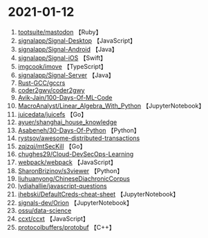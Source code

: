 # 2021-01-12

1. [tootsuite/mastodon](https://github.com/tootsuite/mastodon) 【Ruby】
2. [signalapp/Signal-Desktop](https://github.com/signalapp/Signal-Desktop) 【JavaScript】
3. [signalapp/Signal-Android](https://github.com/signalapp/Signal-Android) 【Java】
4. [signalapp/Signal-iOS](https://github.com/signalapp/Signal-iOS) 【Swift】
5. [imgcook/imove](https://github.com/imgcook/imove) 【TypeScript】
6. [signalapp/Signal-Server](https://github.com/signalapp/Signal-Server) 【Java】
7. [Rust-GCC/gccrs](https://github.com/Rust-GCC/gccrs) 
8. [coder2gwy/coder2gwy](https://github.com/coder2gwy/coder2gwy) 
9. [Avik-Jain/100-Days-Of-ML-Code](https://github.com/Avik-Jain/100-Days-Of-ML-Code) 
10. [MacroAnalyst/Linear_Algebra_With_Python](https://github.com/MacroAnalyst/Linear_Algebra_With_Python) 【JupyterNotebook】
11. [juicedata/juicefs](https://github.com/juicedata/juicefs) 【Go】
12. [ayuer/shanghai_house_knowledge](https://github.com/ayuer/shanghai_house_knowledge) 
13. [Asabeneh/30-Days-Of-Python](https://github.com/Asabeneh/30-Days-Of-Python) 【Python】
14. [rystsov/awesome-distributed-transactions](https://github.com/rystsov/awesome-distributed-transactions) 
15. [zqjzqj/mtSecKill](https://github.com/zqjzqj/mtSecKill) 【Go】
16. [chughes29/Cloud-DevSecOps-Learning](https://github.com/chughes29/Cloud-DevSecOps-Learning) 
17. [webpack/webpack](https://github.com/webpack/webpack) 【JavaScript】
18. [SharonBrizinov/s3viewer](https://github.com/SharonBrizinov/s3viewer) 【Python】
19. [liuhuanyong/ChineseDiachronicCorpus](https://github.com/liuhuanyong/ChineseDiachronicCorpus) 
20. [lydiahallie/javascript-questions](https://github.com/lydiahallie/javascript-questions) 
21. [ihebski/DefaultCreds-cheat-sheet](https://github.com/ihebski/DefaultCreds-cheat-sheet) 【JupyterNotebook】
22. [signals-dev/Orion](https://github.com/signals-dev/Orion) 【JupyterNotebook】
23. [ossu/data-science](https://github.com/ossu/data-science) 
24. [ccxt/ccxt](https://github.com/ccxt/ccxt) 【JavaScript】
25. [protocolbuffers/protobuf](https://github.com/protocolbuffers/protobuf) 【C++】
